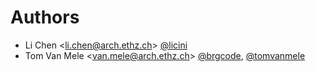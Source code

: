 # Authors

- Li Chen <<li.chen@arch.ethz.ch>> [@licini](https://github.com/licini)
- Tom Van Mele <<van.mele@arch.ethz.ch>> [@brgcode](https://github.com/brgcode), [@tomvanmele](https://github.com/tomvanmele)
